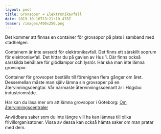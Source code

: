 ```yaml
---
layout: post
title: Grovsopor ≠ Elektronikavfall
date: 2019-10-16T13:21:10.478Z
teaser: /images/400x250.png
---
```

Det kommer att finnas en container för grovsopor på plats i samband med städhelgen.

Containern är inte avsedd för elektronikavfall. Det finns ett särskillt soprum för elektroniavfall. Det hittar du på gavlen av Hus 1. Där finns också särskilda behållare för glödlampor och lysrör. Här ska man inte lämna grovsopor. 

Container för grovsoper beställs till förenignen flera gånger om året. Dessemellan måste man själv lämna sin grovsoper på en återvinningscengtar. Vår närmaste återvinningsscenarlt är i Högsbo industriområde. 

Här kan du läsa mer om att lämna grovsopor i Göteborg: [Om återvinningscentraler](https://goteborg.se/wps/portal/start/avfall-och-atervinning/har-lamnar-hushall-avfall/atervinningscentraler/!ut/p/z1/04_Sj9CPykssy0xPLMnMz0vMAfIjo8ziTYzcDQy9TAy9LSwczQwcLb3dDE1NnQz9A0z1wwkpiAJKG-AAjgb6BbmhigCHN9bf/dz/d5/L2dBISEvZ0FBIS9nQSEh/)

Anvädbara saker som du inte längre vill ha kan lämnas till olika frivillorganisatoner. Vissa av dessa kan också hämta saker om man pratar med dem.
